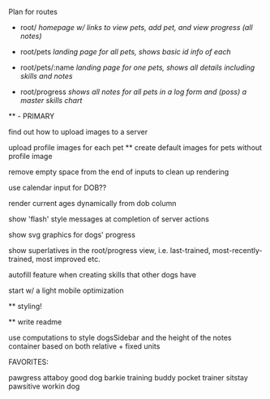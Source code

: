 Plan for routes

- root/             *homepage w/ links to view pets, add pet, and view progress (all notes)*

- root/pets         *landing page for all pets, shows basic id info of each*

- root/pets/:name   *landing page for one pets, shows all details including skills and notes*

- root/progress     *shows all notes for all pets in a log form and (poss) a master skills chart*




** - PRIMARY

find out how to upload images to a server

upload profile images for each pet
  ** create default images for pets without profile image

remove empty space from the end of inputs to clean up rendering

use calendar input for DOB??

render current ages dynamically from dob column

show 'flash' style messages at completion of server actions

show svg graphics for dogs' progress

show superlatives in the root/progress view, i.e. last-trained, most-recently-trained, most improved etc.

autofill feature when creating skills that other dogs have

start w/ a light mobile optimization

** styling!

** write readme

use computations to style dogsSidebar and the height of the notes container based on both relative + fixed units

FAVORITES:

pawgress
attaboy
good dog
barkie
training buddy
pocket trainer
sitstay
pawsitive
workin dog
